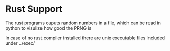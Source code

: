 # Rust Support

The rust programs ouputs random numbers in a file, which can be read in python to visulize how good the PRNG is

In case of no rust compiler installed
there are unix executable files included under ../exec/
